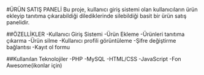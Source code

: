 #ÜRÜN SATIŞ PANELİ
Bu proje, kullanıcı giriş sistemi olan kullanıcıların ürün ekleyip tanıtıma çıkarabildiği dilediklerinde silebildiği basit bir ürün satış panelidir.

##ÖZELLİKLER
-Kullanıcı Giriş Sistemi
-Ürün Ekleme
-Ürünleri tanıtıma çıkarma
-Ürün silme
-Kullanıcı profili görüntüleme
-Şifre değiştirme bağlantısı
-Kayıt ol formu

##Kullanılan Teknolojiler
-PHP
-MySQL
-HTML/CSS
-JavaScript
-Fon Awesome(ikonlar için)
